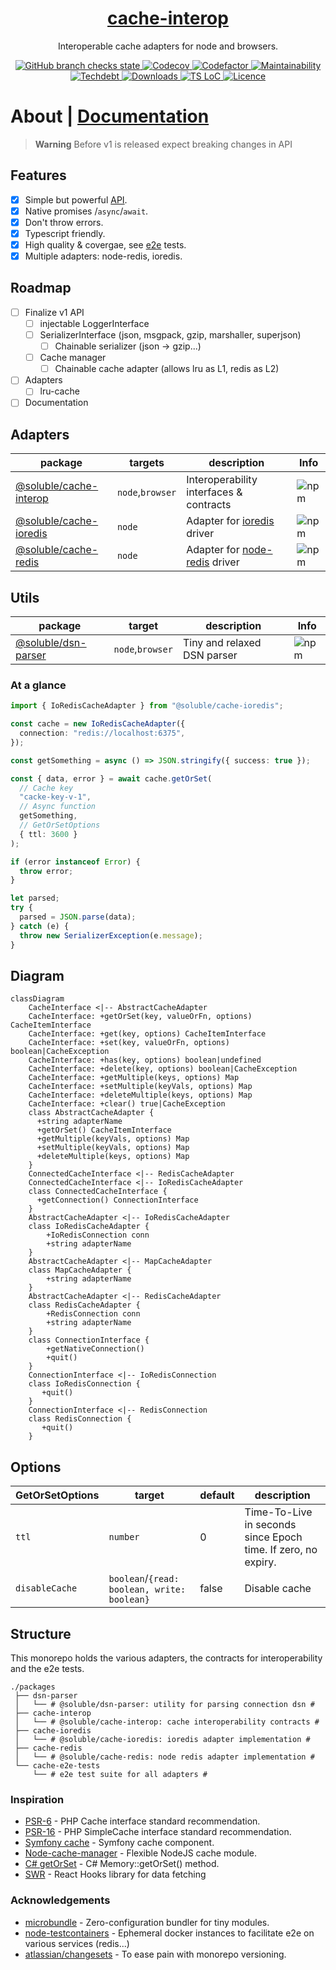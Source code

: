 <div align="center">
  <h1 align="center"><a aria-label="soluble/cache-interop" href="https://github.com/soluble-io/cache-interop">cache-interop</a></h1>
  <p align="center">Interoperable cache adapters for node and browsers.</p>
</div>
<p align="center">
  <a aria-label="Build" href="https://github.com/soluble-io/cache-interop/actions?query=workflow%3ACI">
    <img alt="GitHub branch checks state" src="https://img.shields.io/github/checks-status/soluble-io/cache-interop/main?label=CI&logo=github&style=for-the-badge">
  </a>
  <a aria-label="Codecov" href="https://codecov.io/gh/soluble-io/cache-interop">
    <img alt="Codecov" src="https://img.shields.io/codecov/c/github/soluble-io/cache-interop?logo=codecov&style=for-the-badge&labelColor=000000" />
  </a>
  <a aria-label="Codefactor grade" href="https://www.codefactor.io/repository/github/soluble-io/cache-interop">
    <img alt="Codefactor" src="https://img.shields.io/codefactor/grade/github/soluble-io/cache-interop?label=Codefactor&logo=codefactor&style=for-the-badge&labelColor=000000" />
  </a>
  <a aria-label="CodeClimate maintainability" href="https://codeclimate.com/github/soluble-io/cache-interop">
    <img alt="Maintainability" src="https://img.shields.io/codeclimate/maintainability/soluble-io/cache-interop?label=Maintainability&logo=code-climate&style=for-the-badge&labelColor=000000" />
  </a>
  <a aria-label="CodeClimate technical debt" href="https://codeclimate.com/github/soluble-io/cache-interop">
    <img alt="Techdebt" src="https://img.shields.io/codeclimate/tech-debt/soluble-io/cache-interop?label=TechDebt&logo=code-climate&style=for-the-badge&labelColor=000000" />
  </a>
  <a aria-label="Downloads" href="https://npm.im/@soluble/cache-interop">
    <img alt="Downloads" src="https://img.shields.io/npm/dt/@soluble/cache-interop?style=for-the-badge&labelColor=000000" />
  </a>
  <a aria-label="Ts LoC" href="https://github.com/soluble-io/cache-interop/search?l=typescript">  
    <img alt="TS LoC" src="https://img.shields.io/tokei/lines/github/soluble-io/cache-interop?logo=typescript&style=for-the-badge&labelColor=000000" />
  </a>
  <a aria-label="Licence" href="https://github.com/soluble-io/cache-interop/blob/main/LICENSE">
    <img alt="Licence" src="https://img.shields.io/npm/l/@soluble/cache-ioredis?style=for-the-badge&labelColor=000000" />
  </a>
</p>

# About | [Documentation](https://github.com/soluble-io/cache-interop/)

> **Warning** Before v1 is released expect breaking changes in API

## Features

- [x] Simple but powerful [API](./packages/cache-interop/src/cache.interface.ts).
- [x] Native promises /`async`/`await`.
- [x] Don't throw errors.
- [x] Typescript friendly.
- [x] High quality & covergae, see [e2e](packages/cache-e2e-tests/test/suites) tests.
- [x] Multiple adapters: node-redis, ioredis.

## Roadmap

- [ ] Finalize v1 API
  - [ ] injectable LoggerInterface
  - [ ] SerializerInterface (json, msgpack, gzip, marshaller, superjson)
    - [ ] Chainable serializer (json -> gzip...)
  - [ ] Cache manager
    - [ ] Chainable cache adapter (allows lru as L1, redis as L2)
- [ ] Adapters
  - [ ] lru-cache
- [ ] Documentation

## Adapters

| package                                            | targets          | description                                                              | Info                                                                         |
| -------------------------------------------------- | ---------------- | ------------------------------------------------------------------------ | ---------------------------------------------------------------------------- |
| [@soluble/cache-interop](./packages/cache-interop) | `node`,`browser` | Interoperability interfaces & contracts                                  | ![npm](https://img.shields.io/npm/dm/@soluble/cache-interop?label=%E2%87%A9) |
| [@soluble/cache-ioredis](./packages/cache-ioredis) | `node`           | Adapter for [ioredis](https://github.com/luin/ioredis) driver            | ![npm](https://img.shields.io/npm/dm/@soluble/cache-ioredis?label=%E2%87%A9) |
| [@soluble/cache-redis](./packages/cache-redis)     | `node`           | Adapter for [node-redis](https://github.com/NodeRedis/node-redis) driver | ![npm](https://img.shields.io/npm/dm/@soluble/cache-redis?label=%E2%87%A9)   |

## Utils

| package                                      | target           | description                 | Info                                                                      |
| -------------------------------------------- | ---------------- | --------------------------- | ------------------------------------------------------------------------- |
| [@soluble/dsn-parser](./packages/dsn-parser) | `node`,`browser` | Tiny and relaxed DSN parser | ![npm](https://img.shields.io/npm/dm/@soluble/dsn-parser?label=%E2%87%A9) |

### At a glance

```typescript
import { IoRedisCacheAdapter } from "@soluble/cache-ioredis";

const cache = new IoRedisCacheAdapter({
  connection: "redis://localhost:6375",
});

const getSomething = async () => JSON.stringify({ success: true });

const { data, error } = await cache.getOrSet(
  // Cache key
  "cacke-key-v-1",
  // Async function
  getSomething,
  // GetOrSetOptions
  { ttl: 3600 }
);

if (error instanceof Error) {
  throw error;
}

let parsed;
try {
  parsed = JSON.parse(data);
} catch (e) {
  throw new SerializerException(e.message);
}
```

## Diagram

```mermaid
classDiagram
    CacheInterface <|-- AbstractCacheAdapter
    CacheInterface: +getOrSet(key, valueOrFn, options) CacheItemInterface
    CacheInterface: +get(key, options) CacheItemInterface
    CacheInterface: +set(key, valueOrFn, options) boolean|CacheException
    CacheInterface: +has(key, options) boolean|undefined
    CacheInterface: +delete(key, options) boolean|CacheException
    CacheInterface: +getMultiple(keys, options) Map
    CacheInterface: +setMultiple(keyVals, options) Map
    CacheInterface: +deleteMultiple(keys, options) Map
    CacheInterface: +clear() true|CacheException
    class AbstractCacheAdapter {
      +string adapterName
      +getOrSet() CacheItemInterface
      +getMultiple(keyVals, options) Map
      +setMultiple(keyVals, options) Map
      +deleteMultiple(keys, options) Map
    }
    ConnectedCacheInterface <|-- RedisCacheAdapter
    ConnectedCacheInterface <|-- IoRedisCacheAdapter
    class ConnectedCacheInterface {
      +getConnection() ConnectionInterface
    }
    AbstractCacheAdapter <|-- IoRedisCacheAdapter
    class IoRedisCacheAdapter {
        +IoRedisConnection conn
        +string adapterName
    }
    AbstractCacheAdapter <|-- MapCacheAdapter
    class MapCacheAdapter {
        +string adapterName
    }
    AbstractCacheAdapter <|-- RedisCacheAdapter
    class RedisCacheAdapter {
        +RedisConnection conn
        +string adapterName
    }
    class ConnectionInterface {
        +getNativeConnection()
        +quit()
    }
    ConnectionInterface <|-- IoRedisConnection
    class IoRedisConnection {
       +quit()
    }
    ConnectionInterface <|-- RedisConnection
    class RedisConnection {
       +quit()
    }
```

## Options

| GetOrSetOptions | target                                      | default | description                                                   |
| --------------- | ------------------------------------------- | ------- | ------------------------------------------------------------- |
| `ttl`           | `number`                                    | 0       | Time-To-Live in seconds since Epoch time. If zero, no expiry. |
| `disableCache`  | `boolean`/`{read: boolean, write: boolean}` | false   | Disable cache                                                 |

## Structure

This monorepo holds the various adapters, the contracts for interoperability and the e2e tests.

```
./packages
 ├── dsn-parser
 │   └── # @soluble/dsn-parser: utility for parsing connection dsn #
 ├── cache-interop
 │   └── # @soluble/cache-interop: cache interoperability contracts #
 ├── cache-ioredis
 │   └── # @soluble/cache-ioredis: ioredis adapter implementation #
 ├── cache-redis
 │   └── # @soluble/cache-redis: node redis adapter implementation #
 └── cache-e2e-tests
     └── # e2e test suite for all adapters #
```

### Inspiration

- [PSR-6](https://www.php-fig.org/psr/psr-6/) - PHP Cache interface standard recommendation.
- [PSR-16](https://www.php-fig.org/psr/psr-6/) - PHP SimpleCache interface standard recommendation.
- [Symfony cache](https://github.com/symfony/cache) - Symfony cache component.
- [Node-cache-manager](https://github.com/BryanDonovan/node-cache-manager) - Flexible NodeJS cache module.
- [C# getOrSet](https://csharp.hotexamples.com/examples/Microsoft.Framework.Caching.Memory/MemoryCache/GetOrSet/php-memorycache-getorset-method-examples.html) - C# Memory::getOrSet() method.
- [SWR](https://swr.vercel.app/) - React Hooks library for data fetching

### Acknowledgements

- [microbundle](https://github.com/developit/microbundle) - Zero-configuration bundler for tiny modules.
- [node-testcontainers](https://github.com/testcontainers/testcontainers-node) - Ephemeral docker instances to facilitate e2e on various services (redis...)
- [atlassian/changesets](https://github.com/atlassian/changesets) - To ease pain with monorepo versioning.
